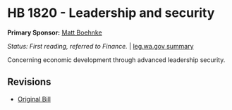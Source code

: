 # HB 1820 - Leadership and security
**Primary Sponsor:** [Matt Boehnke](/person/leg/boehnke_ma.md)

*Status: First reading, referred to Finance.* | [leg.wa.gov summary](https://app.leg.wa.gov/billsummary?BillNumber=1820&Year=2021)

Concerning economic development through advanced leadership security.

## Revisions
* [Original Bill](1/)